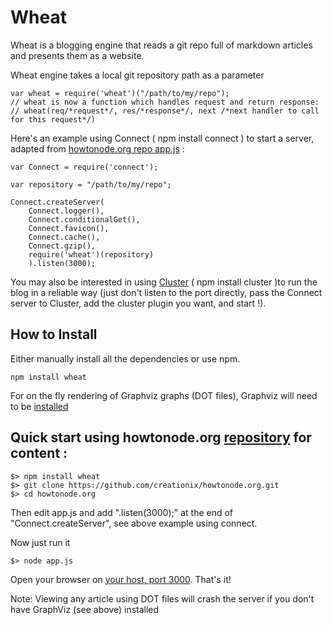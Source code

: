 # Wheat

Wheat is a blogging engine that reads a git repo full of markdown articles and presents them as a website.

Wheat engine takes a local git repository path as a parameter

	var wheat = require('wheat')("/path/to/my/repo");
	// wheat is now a function which handles request and return response:
	// wheat(req/*request*/, res/*response*/, next /*next handler to call for this request*/)
	
Here's an example using Connect ( npm install connect ) to start a server, adapted from [howtonode.org repo app.js](https://github.com/creationix/howtonode.org/blob/master/app.js) :

	var Connect = require('connect'); 
	
	var repository = "/path/to/my/repo";
	
	Connect.createServer(
		Connect.logger(),
		Connect.conditionalGet(),
		Connect.favicon(),
		Connect.cache(),
		Connect.gzip(),
		require('wheat')(repository)
		).listen(3000);

You may also be interested in using [Cluster](http://learnboost.github.com/cluster/) ( npm install cluster )to run the blog in a reliable way (just don't listen to the port directly, pass the Connect server to Cluster, add the cluster plugin you want, and start !).

## How to Install

Either manually install all the dependencies or use npm.

    npm install wheat

For on the fly rendering of Graphviz graphs (DOT files), Graphviz will need to be [installed](http://www.graphviz.org/Download..php)


## Quick start using howtonode.org [repository](http://github.com/creationix/howtonode.org) for content :
	$> npm install wheat
	$> git clone https://github.com/creationix/howtonode.org.git
	$> cd howtonode.org
	
Then edit app.js and add ".listen(3000);" at the end of "Connect.createServer", see above example using connect.

Now just run it
	
	$> node app.js

Open your browser on [your host, port 3000](http://127.0.0.1:3000). That's it!

Note: Viewing any article using DOT files will crash the server if you don't have GraphViz (see above) installed
